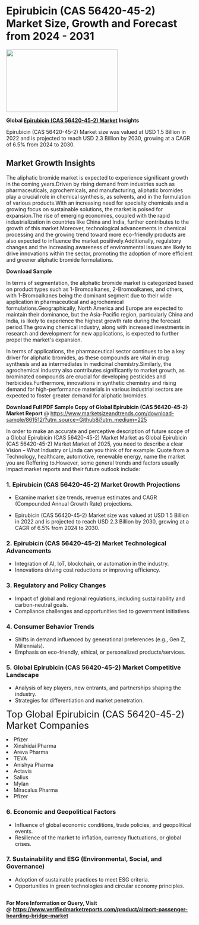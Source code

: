 <H1>Epirubicin (CAS 56420-45-2) Market Size, Growth and Forecast from 2024 - 2031</H1><img class="aligncenter size-medium wp-image-584254" src="https://thirdeyenews.in/wp-content/uploads/2024/09/Global-Market-Research-300x168.jpeg" alt="" width="300" height="168" /><p><strong>Global&nbsp;<a href="https://www.marketsizeandtrends.com/download-sample/861512/?utm_source=Github8j?utm_medium=225">Epirubicin (CAS 56420-45-2) Market</a> Insights</strong></p><p>Epirubicin (CAS 56420-45-2) Market size was valued at USD 1.5 Billion in 2022 and is projected to reach USD 2.3 Billion by 2030, growing at a CAGR of 6.5% from 2024 to 2030.</p><p><h2>Market Growth Insights</h2> <p>The aliphatic bromide market is expected to experience significant growth in the coming years.Driven by rising demand from industries such as pharmaceuticals, agrochemicals, and manufacturing, aliphatic bromides play a crucial role in chemical synthesis, as solvents, and in the formulation of various products.With an increasing need for specialty chemicals and a growing focus on sustainable solutions, the market is poised for expansion.The rise of emerging economies, coupled with the rapid industrialization in countries like China and India, further contributes to the growth of this market.Moreover, technological advancements in chemical processing and the growing trend toward more eco-friendly products are also expected to influence the market positively.Additionally, regulatory changes and the increasing awareness of environmental issues are likely to drive innovations within the sector, promoting the adoption of more efficient and greener aliphatic bromide formulations.</p> <p><strong>Download Sample</strong></p> <p>In terms of segmentation, the aliphatic bromide market is categorized based on product types such as 1-Bromoalkanes, 2-Bromoalkanes, and others, with 1-Bromoalkanes being the dominant segment due to their wide application in pharmaceutical and agrochemical formulations.Geographically, North America and Europe are expected to maintain their dominance, but the Asia-Pacific region, particularly China and India, is likely to experience the highest growth rate during the forecast period.The growing chemical industry, along with increased investments in research and development for new applications, is expected to further propel the market's expansion.</p> <p>In terms of applications, the pharmaceutical sector continues to be a key driver for aliphatic bromides, as these compounds are vital in drug synthesis and as intermediates in medicinal chemistry.Similarly, the agrochemical industry also contributes significantly to market growth, as brominated compounds are crucial for developing pesticides and herbicides.Furthermore, innovations in synthetic chemistry and rising demand for high-performance materials in various industrial sectors are expected to foster greater demand for aliphatic bromides.</p> <p><span class=""><strong>Download Full PDF Sample Copy of Global Epirubicin (CAS 56420-45-2) Market Report</strong> @ <a href="https://www.marketsizeandtrends.com/download-sample/861512/?utm_source=Github8j?utm_medium=225" target="_blank">https://www.marketsizeandtrends.com/download-sample/861512/?utm_source=Github8j?utm_medium=225</a></span></p><p>In order to make an accurate and perceptive description of future scope of a Global&nbsp;Epirubicin (CAS 56420-45-2) Market Market as Global&nbsp;Epirubicin (CAS 56420-45-2) Market Market of 2025, you need to describe a clear Vision &ndash; What Industry or Linda can you think of for example: Quote from a Technology, healthcare, automotive, renewable energy, name the market you are Reffering to.However, some general trends and factors usually impact market reports and their future outlook include:</p><h3>1.&nbsp;<strong>Epirubicin (CAS 56420-45-2) Market Growth Projections</strong></h3><ul><li>Examine market size trends, revenue estimates and CAGR (Compounded Annual Growth Rate) projections.</li><li><p>Epirubicin (CAS 56420-45-2) Market size was valued at USD 1.5 Billion in 2022 and is projected to reach USD 2.3 Billion by 2030, growing at a CAGR of 6.5% from 2024 to 2030.</p></li></ul><h3>2.&nbsp;<strong>Epirubicin (CAS 56420-45-2) Market Technological Advancements</strong></h3><ul><li>Integration of AI, IoT, blockchain, or automation in the industry.</li><li>Innovations driving cost reductions or improving efficiency.</li></ul><h3>3.&nbsp;<strong>Regulatory and Policy Changes</strong></h3><ul><li>Impact of global and regional regulations, including sustainability and carbon-neutral goals.</li><li>Compliance challenges and opportunities tied to government initiatives.</li></ul><h3>4.&nbsp;<strong>Consumer Behavior Trends</strong></h3><ul><li>Shifts in demand influenced by generational preferences (e.g., Gen Z, Millennials).</li><li>Emphasis on eco-friendly, ethical, or personalized products/services.</li></ul><h3>5.&nbsp;<strong>Global Epirubicin (CAS 56420-45-2) Market Competitive Landscape</strong></h3><ul><li>Analysis of key players, new entrants, and partnerships shaping the industry.</li><li>Strategies for differentiation and market penetration.</li></ul><p data-pm-slice="1 1 []"><span style="color: inherit; font-family: inherit; font-size: 25px;">Top Global Epirubicin (CAS 56420-45-2) Market Companies</span></p><div class="" data-test-id=""><p><li>Pfizer</li><li> Xinshidai Pharma</li><li> Areva Pharma</li><li> TEVA</li><li> Anishya Pharma</li><li> Actavis</li><li> Salius</li><li> Mylan</li><li> Miracalus Pharma</li><li> Pfizer</li></p></div><h3>6.&nbsp;<strong>Economic and Geopolitical Factors</strong></h3><ul><li>Influence of global economic conditions, trade policies, and geopolitical events.</li><li>Resilience of the market to inflation, currency fluctuations, or global crises.</li></ul><h3>7.&nbsp;<strong>Sustainability and ESG (Environmental, Social, and Governance)</strong></h3><ul><li>Adoption of sustainable practices to meet ESG criteria.</li><li>Opportunities in green technologies and circular economy principles.</li></ul><h2><strong style="font-size: 14px;">For More Information or Query, Visit @&nbsp;</strong><a style="background-color: #ffffff; font-size: 14px;" href="https://www.marketsizeandtrends.com/report/epirubicin-cas-56420-45-2-market/" target="_blank">https://www.verifiedmarketreports.com/product/airport-passenger-boarding-bridge-market</a></h2>